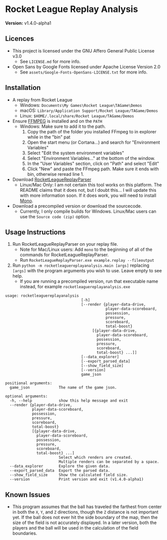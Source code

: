 # Rocket League Replay Analysis

**Version:** v1.4.0-alpha1

## Licences

- This project is licensed under the GNU Affero General Public License v3.0
  - See `LICENSE.md` for more info.
- Open Sans by Google Fonts licensed under Apache License Version 2.0
  - See `assets/Google-Fonts-OpenSans-LICENSE.txt` for more info.

## Installation

* A replay from Rocket League
  * Windows: `Documents\My Games\Rocket League\TAGame\Demos`
  * macOS: `Library/Application Support/Rocket League/TAGame/Demos`
  * Linux: `$HOME/.local/share/Rocket League/TAGame/Demos`
* Ensure [FFMPEG](http://ffmpeg.org/download.html) is installed and on the `PATH`
  * Windows: Make sure to add it to the path.
    1. Copy the path of the folder you installed FFmpeg to in explorer while in the "bin" pat
    2. Open the start menu (or Cortana…) and search for "Environment Variables"
    3. Select "Edit the system environment variables"
    4. Select "Environment Variables…" at the bottom of the window.
    5. In the "User Variables" section, click on "Path" and select "Edit"
    6. Click "New" and paste the FFmpeg path. Make sure it ends with bin, otherwise reread line 1.
* Download [RocketLeagueReplayParser](https://github.com/jjbott/RocketLeagueReplayParser/releases)
  * Linux/Mac Only: I am not certain this tool works on this platform. The
  README claims that it does not, but I doubt this... I will update this
  with more information soon.  If it does work, you will need to install
  [Mono](http://www.mono-project.com/).
* Download a precompiled version or download the sourcecode.
  * Currently, I only compile builds for Windows. Linux/Mac users can use
  the `Source code (zip)` option.

## Usage Instructions

1. Run RocketLeagueReplayParser on your replay file.
    * Note for Mac/Linux users: Add `mono` to the beginning of all of the 
    commands for RocketLeagueReplayParser.
    * Run `RocketLeagueReplayParser.exe example.replay --fileoutput`
2. Run `python -m rocketleaguereplayanalysis.main [args]` replacing 
`[args]` with the program arguments you wish to use.  Leave empty to see help.
    * If you are running a precompiled version, run that 
    executable name instead, for example `rocketleaguereplayanalysis.exe`

```
usage: rocketleaguereplayanalysis 
                                  [-h]
                                  [--render {player-data-drive,
                                             player-data-scoreboard,
                                             possession,
                                             pressure,
                                             scoreboard,
                                             total-boost} 
                                       [{player-data-drive,
                                         player-data-scoreboard,
                                         possession,
                                         pressure,
                                         scoreboard,
                                         total-boost} ...]]
                                  [--data_explorer] 
                                  [--export_parsed_data]
                                  [--show_field_size] 
                                  [--version]
                                  game_json

positional arguments:
  game_json             The name of the game json.

optional arguments:
  -h, --help            show this help message and exit
  --render {player-data-drive,
            player-data-scoreboard,
            possession,
            pressure,
            scoreboard,
            total-boost} 
            [{player-data-drive,
              player-data-scoreboard,
              possession,
              pressure,
              scoreboard,
              total-boost} ...]
                        Select which renders are created. 
                        Multiple renders can be separated by a space.
  --data_explorer       Explore the given data.
  --export_parsed_data  Export the parsed data.
  --show_field_size     Show the calculated field size.
  --version             Print version and exit (v1.4.0-alpha1)
```

## Known Issues

* This program assumes that the ball has traveled the farthest from center 
in both the `X`, `Y`, and `Z` directions, though the `Z` distance is not 
important yet.  If the ball does not ever hit the side boundary of the map, 
then the size of the field is not accurately displayed.  In a later version, 
both the players and the ball will be used in the calculation of the field 
boundaries.
